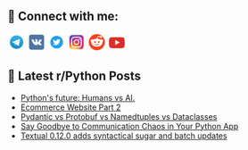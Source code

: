 ## 🔎 Connect with me:
[<img src="https://github.com/bullbesh/bullbesh/blob/main/images/Telegram.png" width="32" height="32" />](https://t.me/bullbesh)
[<img src="https://github.com/bullbesh/bullbesh/blob/main/images/VK.png" width="32" height="32" />](https://vk.com/bullbesh)
[<img src="https://github.com/bullbesh/bullbesh/blob/main/images/Twitter.png" width="32" height="32" />](https://twitter.com/bullbesh1)
[<img src="https://github.com/bullbesh/bullbesh/blob/main/images/Instagram.png" width="32" height="32" />](https://www.instagram.com/bullbesh)
[<img src="https://github.com/bullbesh/bullbesh/blob/main/images/Reddit.png" width="32" height="32" />](https://www.reddit.com/user/bullbesh)
[<img src="https://github.com/bullbesh/bullbesh/blob/main/images/YouTube.png" width="32" height="32" />](https://www.youtube.com/channel/UCtfjRs6uzgq5mfm8S06WTcg)

## 📕 Latest r/Python Posts
<!-- BLOG-POST-LIST:START -->
- [Python&#39;s future: Humans vs AI.](https://www.reddit.com/r/Python/comments/11bntyd/pythons_future_humans_vs_ai/)
- [Ecommerce Website Part 2](https://www.reddit.com/r/Python/comments/11bm3x0/ecommerce_website_part_2/)
- [Pydantic vs Protobuf vs Namedtuples vs Dataclasses](https://www.reddit.com/r/Python/comments/11bl6u5/pydantic_vs_protobuf_vs_namedtuples_vs_dataclasses/)
- [Say Goodbye to Communication Chaos in Your Python App](https://www.reddit.com/r/Python/comments/11bgriq/say_goodbye_to_communication_chaos_in_your_python/)
- [Textual 0.12.0 adds syntactical sugar and batch updates](https://www.reddit.com/r/Python/comments/11bge8p/textual_0120_adds_syntactical_sugar_and_batch/)
<!-- BLOG-POST-LIST:END -->

